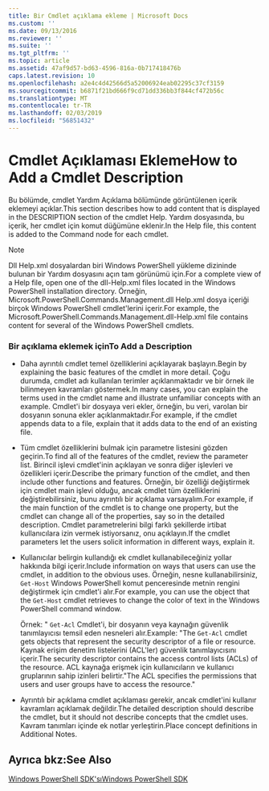 ```yaml
---
title: Bir Cmdlet açıklama ekleme | Microsoft Docs
ms.custom: ''
ms.date: 09/13/2016
ms.reviewer: ''
ms.suite: ''
ms.tgt_pltfrm: ''
ms.topic: article
ms.assetid: 47af9d57-bd63-4596-816a-0b717418476b
caps.latest.revision: 10
ms.openlocfilehash: a2e4c4d42566d5a52006924eab02295c37cf3159
ms.sourcegitcommit: b6871f21bd666f9cd71dd336bb3f844cf472b56c
ms.translationtype: MT
ms.contentlocale: tr-TR
ms.lasthandoff: 02/03/2019
ms.locfileid: "56851432"
---
```

# <a name="how-to-add-a-cmdlet-description"></a><span data-ttu-id="c09f3-102">Cmdlet Açıklaması Ekleme</span><span class="sxs-lookup"><span data-stu-id="c09f3-102">How to Add a Cmdlet Description</span></span>

<span data-ttu-id="c09f3-103">Bu bölümde, cmdlet Yardım Açıklama bölümünde görüntülenen içerik eklemeyi açıklar.</span><span class="sxs-lookup"><span data-stu-id="c09f3-103">This section describes how to add content that is displayed in the DESCRIPTION section of the cmdlet Help.</span></span> <span data-ttu-id="c09f3-104">Yardım dosyasında, bu içerik, her cmdlet için komut düğümüne eklenir.</span><span class="sxs-lookup"><span data-stu-id="c09f3-104">In the Help file, this content is added to the Command node for each cmdlet.</span></span>

> [!NOTE]
> <span data-ttu-id="c09f3-105">Dll Help.xml dosyalardan biri Windows PowerShell yükleme dizininde bulunan bir Yardım dosyasını açın tam görünümü için.</span><span class="sxs-lookup"><span data-stu-id="c09f3-105">For a complete view of a Help file, open one of the dll-Help.xml files located in the Windows PowerShell installation directory.</span></span> <span data-ttu-id="c09f3-106">Örneğin, Microsoft.PowerShell.Commands.Management.dll Help.xml dosya içeriği birçok Windows PowerShell cmdlet'lerini içerir.</span><span class="sxs-lookup"><span data-stu-id="c09f3-106">For example, the Microsoft.PowerShell.Commands.Management.dll-Help.xml file contains content for several of the Windows PowerShell cmdlets.</span></span>

### <a name="to-add-a-description"></a><span data-ttu-id="c09f3-107">Bir açıklama eklemek için</span><span class="sxs-lookup"><span data-stu-id="c09f3-107">To Add a Description</span></span>

- <span data-ttu-id="c09f3-108">Daha ayrıntılı cmdlet temel özelliklerini açıklayarak başlayın.</span><span class="sxs-lookup"><span data-stu-id="c09f3-108">Begin by explaining the basic features of the cmdlet in more detail.</span></span> <span data-ttu-id="c09f3-109">Çoğu durumda, cmdlet adı kullanılan terimler açıklanmaktadır ve bir örnek ile bilinmeyen kavramları göstermek.</span><span class="sxs-lookup"><span data-stu-id="c09f3-109">In many cases, you can explain the terms used in the cmdlet name and illustrate unfamiliar concepts with an example.</span></span> <span data-ttu-id="c09f3-110">Cmdlet'i bir dosyaya veri ekler, örneğin, bu veri, varolan bir dosyanın sonuna ekler açıklanmaktadır.</span><span class="sxs-lookup"><span data-stu-id="c09f3-110">For example, if the cmdlet appends data to a file, explain that it adds data to the end of an existing file.</span></span>

- <span data-ttu-id="c09f3-111">Tüm cmdlet özelliklerini bulmak için parametre listesini gözden geçirin.</span><span class="sxs-lookup"><span data-stu-id="c09f3-111">To find all of the features of the cmdlet, review the parameter list.</span></span> <span data-ttu-id="c09f3-112">Birincil işlevi cmdlet'inin açıklayan ve sonra diğer işlevleri ve özellikleri içerir.</span><span class="sxs-lookup"><span data-stu-id="c09f3-112">Describe the primary function of the cmdlet, and then include other functions and features.</span></span> <span data-ttu-id="c09f3-113">Örneğin, bir özelliği değiştirmek için cmdlet main işlevi olduğu, ancak cmdlet tüm özelliklerini değiştirebilirsiniz, bunu ayrıntılı bir açıklama varsayalım.</span><span class="sxs-lookup"><span data-stu-id="c09f3-113">For example, if the main function of the cmdlet is to change one property, but the cmdlet can change all of the properties, say so in the detailed description.</span></span> <span data-ttu-id="c09f3-114">Cmdlet parametrelerini bilgi farklı şekillerde irtibat kullanıcılara izin vermek istiyorsanız, onu açıklayın.</span><span class="sxs-lookup"><span data-stu-id="c09f3-114">If the cmdlet parameters let the users solicit information in different ways, explain it.</span></span>

- <span data-ttu-id="c09f3-115">Kullanıcılar belirgin kullandığı ek cmdlet kullanabileceğiniz yollar hakkında bilgi içerir.</span><span class="sxs-lookup"><span data-stu-id="c09f3-115">Include information on ways that users can use the cmdlet, in addition to the obvious uses.</span></span> <span data-ttu-id="c09f3-116">Örneğin, nesne kullanabilirsiniz, `Get-Host` Windows PowerShell komut penceresinde metnin rengini değiştirmek için cmdlet'i alır.</span><span class="sxs-lookup"><span data-stu-id="c09f3-116">For example, you can use the object that the `Get-Host` cmdlet retrieves to change the color of text in the Windows PowerShell command window.</span></span>

  <span data-ttu-id="c09f3-117">Örnek:  " `Get-Acl` Cmdlet'i, bir dosyanın veya kaynağın güvenlik tanımlayıcısı temsil eden nesneleri alır.</span><span class="sxs-lookup"><span data-stu-id="c09f3-117">Example:  "The `Get-Acl` cmdlet gets objects that represent the security descriptor of a file or resource.</span></span> <span data-ttu-id="c09f3-118">Kaynak erişim denetim listelerini (ACL'ler) güvenlik tanımlayıcısını içerir.</span><span class="sxs-lookup"><span data-stu-id="c09f3-118">The security descriptor contains the access control lists (ACLs) of the resource.</span></span> <span data-ttu-id="c09f3-119">ACL kaynağa erişmek için kullanıcıların ve kullanıcı gruplarının sahip izinleri belirtir."</span><span class="sxs-lookup"><span data-stu-id="c09f3-119">The ACL specifies the permissions that users and user groups have to access the resource."</span></span>

- <span data-ttu-id="c09f3-120">Ayrıntılı bir açıklama cmdlet açıklaması gerekir, ancak cmdlet'ini kullanır kavramları açıklamak değildir.</span><span class="sxs-lookup"><span data-stu-id="c09f3-120">The detailed description should describe the cmdlet, but it should not describe concepts that the cmdlet uses.</span></span> <span data-ttu-id="c09f3-121">Kavram tanımları içinde ek notlar yerleştirin.</span><span class="sxs-lookup"><span data-stu-id="c09f3-121">Place concept definitions in Additional Notes.</span></span>

## <a name="see-also"></a><span data-ttu-id="c09f3-122">Ayrıca bkz:</span><span class="sxs-lookup"><span data-stu-id="c09f3-122">See Also</span></span>

[<span data-ttu-id="c09f3-123">Windows PowerShell SDK'sı</span><span class="sxs-lookup"><span data-stu-id="c09f3-123">Windows PowerShell SDK</span></span>](../windows-powershell-reference.md)

